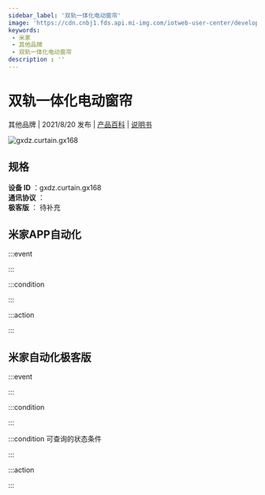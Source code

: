```yaml
---
sidebar_label: '双轨一体化电动窗帘'
image: 'https://cdn.cnbj1.fds.api.mi-img.com/iotweb-user-center/developer_1678870953902YQk5EAuS.png?GalaxyAccessKeyId=AKVGLQWBOVIRQ3XLEW&Expires=9223372036854775807&Signature=/UOJAGKD4d3qN7PgvDFQojaSD7g='
keywords: 
 - 米家
 - 其他品牌
 - 双轨一体化电动窗帘
description : ''
---
```

# 双轨一体化电动窗帘

其他品牌 | 2021/8/20 发布 | [产品百科](https://home.mi.com/webapp/content/baike/product/index.html?model=gxdz.curtain.gx168/) | [说明书](https://home.mi.com/views/introduction.html?model=gxdz.curtain.gx168&region=cn)

![gxdz.curtain.gx168](https://cdn.cnbj1.fds.api.mi-img.com/iotweb-user-center/developer_1678870953902YQk5EAuS.png?GalaxyAccessKeyId=AKVGLQWBOVIRQ3XLEW&Expires=9223372036854775807&Signature=/UOJAGKD4d3qN7PgvDFQojaSD7g=)

## 规格  
> 
**设备 ID** ：gxdz.curtain.gx168  
**通讯协议** ：  
**极客版**  ： 待补充 


## 米家APP自动化  

:::event  

:::

:::condition  

:::

:::action   

:::

## 米家自动化极客版  

:::event  

:::

:::condition  

:::

:::condition 可查询的状态条件  

:::

:::action  

:::

        
